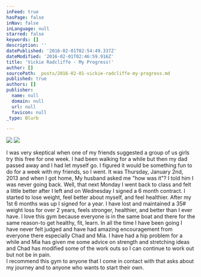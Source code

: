 ```yaml
---
inFeed: true
hasPage: false
inNav: false
inLanguage: null
starred: false
keywords: []
description: ''
datePublished: '2016-02-01T02:54:49.337Z'
dateModified: '2016-02-01T02:46:59.916Z'
title: 'Vickie Radcliffe - My Progress!'
author: []
sourcePath: _posts/2016-02-01-vickie-radcliffe-my-progress.md
published: true
authors: []
publisher:
  name: null
  domain: null
  url: null
  favicon: null
_type: Blurb

---
```

![](https://the-grid-user-content.s3-us-west-2.amazonaws.com/c8f75564-a2de-4e98-a130-1d40b2f03145.jpg)
![](https://the-grid-user-content.s3-us-west-2.amazonaws.com/7517a4c4-a545-406e-a3a6-1595d67d3877.jpg)

I was very skeptical when one of my friends suggested a group of us girls try this free for one week.  I had been walking for a while but then my dad passed away and I had let myself go.  I figured it would be something fun to do for a week with my friends, so I went.  It was Thursday, January 2nd, 2013 and when I got home, My husband asked me "how was it"?  I told him I was never going back.  Well, that next Monday I went back to class and felt a little better after I left and on Wednesday I signed a 6 month contract.  I started to lose weight, feel better about myself, and feel healthier.  After my 1st 6 months was up I signed for a year.   I have lost and maintained a 35\# weight loss for over 2 years, feels stronger, healthier, and better than I ever have.  I love this gym because everyone is in the same boat and there for the same reason-to get healthy, fit, learn.  In all the time I have been going I have never felt judged and have had amazing encouragement from everyone there especially Chad and Mia.  I have had a hip problem for a while and Mia has given me some advice on strength and stretching ideas and Chad has modified some of the work outs so I can continue to work out but not be in pain.  
I recommend this gym to anyone that I come in contact with that asks about my journey and to anyone who wants to start their own.